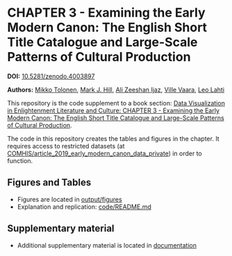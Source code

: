 # CHAPTER 3 - Examining the Early Modern Canon: The English Short Title Catalogue and Large-Scale Patterns of Cultural Production

**DOI:** [10.5281/zenodo.4003897](https://doi.org/10.5281/zenodo.4003897)

**Authors:** [Mikko Tolonen](https://github.com/tolonen), [Mark J. Hill](https://github.com/markjhill), [Ali Zeeshan Ijaz](https://github.com/AliZeeshanIjaz), [Ville Vaara](https://github.com/villevaara), [Leo Lahti](https://github.com/antagomir)

This repository is the code supplement to a book section: [Data Visualization in Enlightenment Literature and Culture: CHAPTER 3 - Examining the Early Modern Canon: The English Short Title Catalogue and Large-Scale Patterns of Cultural Production](https://doi.org/10.1007/978-3-030-54913-8_3).

The code in this repository creates the tables and figures in the chapter. It requires access to restricted datasets (at [COMHIS/article_2019_early_modern_canon_data_private](COMHIS/article_2019_early_modern_canon_data_private)) in order to function.

## Figures and Tables

 * Figures are located in [output/figures](output/figures)
 * Explanation and replication: [code/README.md](code/README.md)

## Supplementary material

 * Additional supplementary material is located in [documentation](documentation)
